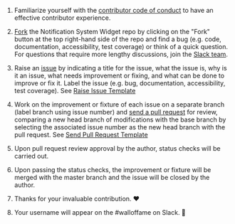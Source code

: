 1) Familiarize yourself with the [contributor code of conduct](https://github.com/Forte-Consultancy-Services/Notification-System-Widget/blob/master/CODE-OF-CONDUCT.md) to have an effective contributor experience.

2) [Fork](https://drive.google.com/file/d/0B3o-a_7h0VNMMGE1emUxc1lxa1U/view?usp=sharing) the Notification System Widget repo by clicking on the "Fork" button at the top right-hand side of the repo and find a bug (e.g. code, documentation, accessibility, test coverage) or think of a quick question. For questions that require more lengthy discussions, join the [Slack team](https://notification-system.slack.com/shared_invite/MTg0MTE2NzE0MTE5LTE0OTQ3NzM1NDItM2RiNjRmOTYxMQ).

3) Raise an [issue](https://github.com/Forte-Consultancy-Services/Notification-System-Widget/issues/new) by indicating a title for the issue, what the issue is, why is it an issue, what needs improvement or fixing, and what can be done to improve or fix it. Label the issue (e.g. bug, documentation, accessibility, test coverage). See [Raise Issue Template](https://drive.google.com/file/d/0B3o-a_7h0VNMZ3hCUEpPZ0g2OFU/view?usp=sharing)

4) Work on the improvement or fixture of each issue on a separate branch (label branch using issue number) and [send a pull request](https://github.com/Forte-Consultancy-Services/Notification-System-Widget/pulls) for review, comparing a new head branch of modifications with the base branch by selecting the associated issue number as the new head branch with the pull request. See [Send Pull Request Template](https://github.com/Forte-Consultancy-Services/Notification-System-Widget/compare)

5) Upon pull request review approval by the author, status checks will be carried out.

6) Upon passing the status checks, the improvement or fixture will be merged with the master branch and the issue will be closed by the author.
 
7) Thanks for your invaluable contribution. :heart:

8) Your username will appear on the #walloffame on Slack. :crown:
